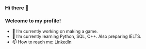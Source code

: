### Hi there 👋
### Welcome to my profile!

- 🔭 I’m currently working on making a game.
- 🌱 I’m currently learning Python, SQL, C++. Also preparing IELTS.
- 📫 How to reach me: [LinkedIn](https://www.linkedin.com/in/namkyu-an-409686245/)

<!--
- 💬 Ask me about ...
- ⚡ Fun fact: ...
-->
